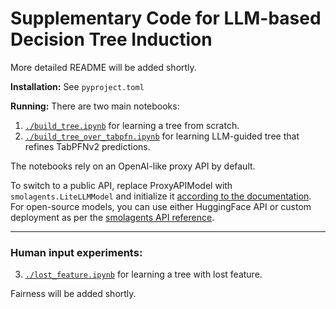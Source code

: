 # Supplementary Code for LLM-based Decision Tree Induction

More detailed README will be added shortly.

**Installation:** See `pyproject.toml`

**Running:** There are two main notebooks:
1. [`./build_tree.ipynb`](./build_tree.ipynb) for learning a tree from scratch.
2. [`./build_tree_over_tabpfn.ipynb`](./build_tree_over_tabpfn.ipynb) for learning LLM-guided tree that refines TabPFNv2 predictions.

The notebooks rely on an OpenAI-like proxy API by default.

To switch to a public API, replace ProxyAPIModel with `smolagents.LiteLLMModel` and initialize it [according to the documentation](https://huggingface.co/docs/smolagents/v1.2.2/en/reference/agents#smolagents.LiteLLMModel). For open-source models, you can use either HuggingFace API or custom deployment as per the [smolagents API reference](https://smolagents.org/docs/agents-guided-tour/).

___
### Human input experiments:
3. [`./lost_feature.ipynb`](./lost_feature.ipynb) for learning a tree with lost feature.

Fairness will be added shortly.